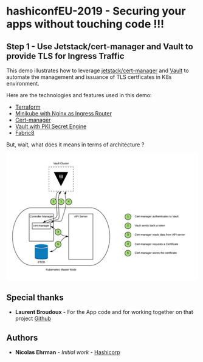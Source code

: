 # hashiconfEU-2019 - Securing your apps without touching code !!!
## Step 1 - Use Jetstack/cert-manager and Vault to provide TLS for Ingress Traffic

This demo illustrates how to leverage [jetstack/cert-manager](https://github.com/jetstack/cert-manager) and [Vault](https://www.vaultproject.io) to automate the management and issuance of TLS certficates in K8s environment.

Here are the technologies and features used in this demo:
- [Terraform](https://www.terraform.io)
- [Minikube with Nginx as Ingress Router](https://kubernetes.io/docs/tasks/tools/install-minikube/)
- [Cert-manager](https://github.com/jetstack/cert-manager)
- [Vault with PKI Secret Engine](https://www.vaultproject.io)
- [Fabric8](https://fabric8.io/)

But, wait, what does it means in terms of architecture ?

<img width="800" alt="Step 1" src="./Assets/SecureYourApp_Step1.png">



## Special thanks

* **Laurent Broudoux** - For the App code and for working together on that project [Github](https://github.com/lbroudoux)

## Authors

* **Nicolas Ehrman** - *Initial work* - [Hashicorp](https://www.hashicorp.com)